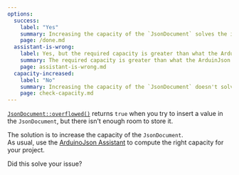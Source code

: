 ```yaml
---
options:
  success:
    label: "Yes"
    summary: Increasing the capacity of the `JsonDocument` solves the issue.
    page: /done.md
  assistant-is-wrong:
    label: Yes, but the required capacity is greater than what the ArduinJson Assistant says.
    summary: The required capacity is greater than what the ArduinJson Assistant says.
    page: assistant-is-wrong.md
  capacity-increased:
    label: "No"
    summary: Increasing the capacity of the `JsonDocument` doesn't solve the issue.
    page: check-capacity.md
---
```


[`JsonDocument::overflowed()`](/v6/api/jsondocument/overflowed/) returns `true` when you try to insert a value in the `JsonDocument`, but there isn't enough room to store it.

The solution is to increase the capacity of the `JsonDocument`.  
As usual, use the [ArduinoJson Assistant](/v6/assistant/) to compute the right capacity for your project.

Did this solve your issue?
